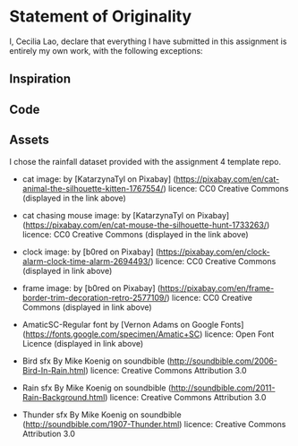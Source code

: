 # Statement of Originality

I, Cecilia Lao, declare that everything I have submitted in this
assignment is entirely my own work, with the following exceptions:

## Inspiration

## Code

## Assets

I chose the rainfall dataset provided with the assignment 4 template repo.

- cat image:
by [KatarzynaTyl on Pixabay] (https://pixabay.com/en/cat-animal-the-silhouette-kitten-1767554/)
licence: CC0 Creative Commons (displayed in the link above)

- cat chasing mouse image:
by [KatarzynaTyl on Pixabay] (https://pixabay.com/en/cat-mouse-the-silhouette-hunt-1733263/)
licence: CC0 Creative Commons (displayed in the link above)

- clock image:
by [b0red on Pixabay] (https://pixabay.com/en/clock-alarm-clock-time-alarm-2694493/)
licence: CC0 Creative Commons (displayed in link above)

- frame image:
by [b0red on Pixabay] (https://pixabay.com/en/frame-border-trim-decoration-retro-2577109/)
licence: CC0 Creative Commons (displayed in link above)

- AmaticSC-Regular font
by [Vernon Adams on Google Fonts]
(https://fonts.google.com/specimen/Amatic+SC)
licence: Open Font Licence (displayed in link above)

- Bird sfx
By Mike Koenig on soundbible
(http://soundbible.com/2006-Bird-In-Rain.html)
licence: Creative Commons Attribution 3.0

- Rain sfx
By Mike Koenig on soundbible
(http://soundbible.com/2011-Rain-Background.html)
licence: Creative Commons Attribution 3.0

- Thunder sfx
By Mike Koenig on soundbible
(http://soundbible.com/1907-Thunder.html)
licence: Creative Commons Attribution 3.0
